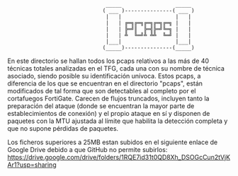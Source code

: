                                    _____                 _____ 
                                  ( ___ )---------------( ___ )
                                   |   |                 |   | 
                                   |   | ╔═╗╔═╗╔═╗╔═╗╔═╗ |   | 
                                   |   | ╠═╝║  ╠═╣╠═╝╚═╗ |   | 
                                   |   | ╩  ╚═╝╩ ╩╩  ╚═╝ |   | 
                                   |___|                 |___| 
                                  (_____)---------------(_____)
                                  
En este directorio se hallan todos los pcaps relativos a las más de 40 técnicas totales analizadas en el TFG, cada una con su nombre de técnica asociado, siendo posible su identificación unívoca.
Estos pcaps, a diferencia de los que se encuentran en el directorio "pcaps", están modificados de tal forma que son detectables al completo por el cortafuegos
FortiGate. Carecen de flujos truncados, incluyen tanto la preparación del ataque (donde se encuentran la mayor parte de establecimientos de conexión) y el propio ataque en sí y disponen de
paquetes con la MTU ajustada al límite que habilita la detección completa y que no supone pérdidas de paquetes.

Los ficheros superiores a 25MB estan subidos en el siguiente enlace de Google Drive debido a que GitHub no permite subirlos:
https://drive.google.com/drive/folders/1RQE7id31t0QD8Xh_DSOGcCun2tVjKAr1?usp=sharing
